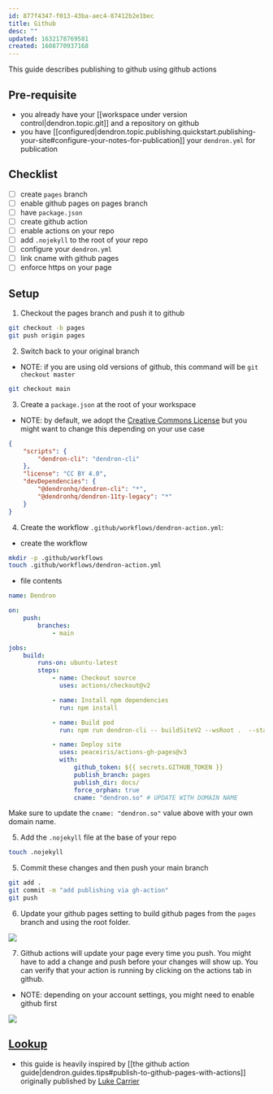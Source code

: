 ```yaml
---
id: 877f4347-f013-43ba-aec4-87412b2e1bec
title: Github
desc: ""
updated: 1632178769581
created: 1608770937168
---
```


This guide describes publishing to github using github actions

## Pre-requisite

-   you already have your [[workspace under version control|dendron.topic.git]] and a repository on github
-   you have [[configured|dendron.topic.publishing.quickstart.publishing-your-site#configure-your-notes-for-publication]] your `dendron.yml` for publication

## Checklist

-   [ ] create `pages` branch
-   [ ] enable github pages on pages branch
-   [ ] have `package.json`
-   [ ] create github action
-   [ ] enable actions on your repo
-   [ ] add `.nojekyll` to the root of your repo
-   [ ] configure your `dendron.yml`
-   [ ] link cname with github pages
-   [ ] enforce https on your page

## Setup

1. Checkout the pages branch and push it to github

```bash
git checkout -b pages
git push origin pages
```

2. Switch back to your original branch

-   NOTE: if you are using old versions of github, this command will be `git checkout master`

```bash
git checkout main
```

3. Create a `package.json` at the root of your workspace

-   NOTE: by default, we adopt the [Creative Commons License](https://creativecommons.org/licenses/by/4.0/legalcode) but you might want to change this depending on your use case

```json
{
    "scripts": {
        "dendron-cli": "dendron-cli"
    },
    "license": "CC BY 4.0",
    "devDependencies": {
        "@dendronhq/dendron-cli": "*",
        "@dendronhq/dendron-11ty-legacy": "*"
    }
}
```

4. Create the workflow `.github/workflows/dendron-action.yml`:

-   create the workflow

```sh
mkdir -p .github/workflows
touch .github/workflows/dendron-action.yml
```

-   file contents

```yml
name: Dendron

on:
    push:
        branches:
            - main

jobs:
    build:
        runs-on: ubuntu-latest
        steps:
            - name: Checkout source
              uses: actions/checkout@v2

            - name: Install npm dependencies
              run: npm install

            - name: Build pod
              run: npm run dendron-cli -- buildSiteV2 --wsRoot .  --stage prod

            - name: Deploy site
              uses: peaceiris/actions-gh-pages@v3
              with:
                  github_token: ${{ secrets.GITHUB_TOKEN }}
                  publish_branch: pages
                  publish_dir: docs/
                  force_orphan: true
                  cname: "dendron.so" # UPDATE WITH DOMAIN NAME
```

Make sure to update the `cname: "dendron.so"` value above with your own domain name.

5. Add the `.nojekyll` file at the base of your repo

```sh
touch .nojekyll
```

5. Commit these changes and then push your main branch

```bash
git add .
git commit -m "add publishing via gh-action"
git push
```

6. Update your github pages setting to build github pages from the `pages` branch and using the root folder.

![](https://foundation-prod-assetspublic53c57cce-8cpvgjldwysl.s3-us-west-2.amazonaws.com/assets/images/publishv2.pages.jpg)

7. Github actions will update your page every time you push. You might have to add a change and push before your changes will show up. You can verify that your action is running by clicking on the actions tab in github.

-   NOTE: depending on your account settings, you might need to enable github first

![](https://foundation-prod-assetspublic53c57cce-8cpvgjldwysl.s3-us-west-2.amazonaws.com/assets/images/publishv2.actions.jpg)

## [Lookup](https://handbook.dendron.so/notes/b89ba854-72fb-4ebc-a8a0-55960b89e9dc.html#lookup)

-   this guide is heavily inspired by [[the github action guide|dendron.guides.tips#publish-to-github-pages-with-actions]] originally published by [Luke Carrier](https://github.com/LukeCarrier)
